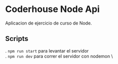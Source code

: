 # Coderhouse Node Api

Aplicacion de ejercicio de curso de Node.

## Scripts

. `npm run start` para levantar el servidor \
. `npm run dev` para correr el servidor con nodemon \
